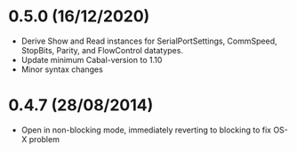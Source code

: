 0.5.0 (16/12/2020)
==================
* Derive Show and Read instances for SerialPortSettings, CommSpeed, StopBits, Parity, and FlowControl datatypes.
* Update minimum Cabal-version to 1.10
* Minor syntax changes

0.4.7 (28/08/2014)
================

* Open in non-blocking mode, immediately reverting to blocking to fix OS-X problem
